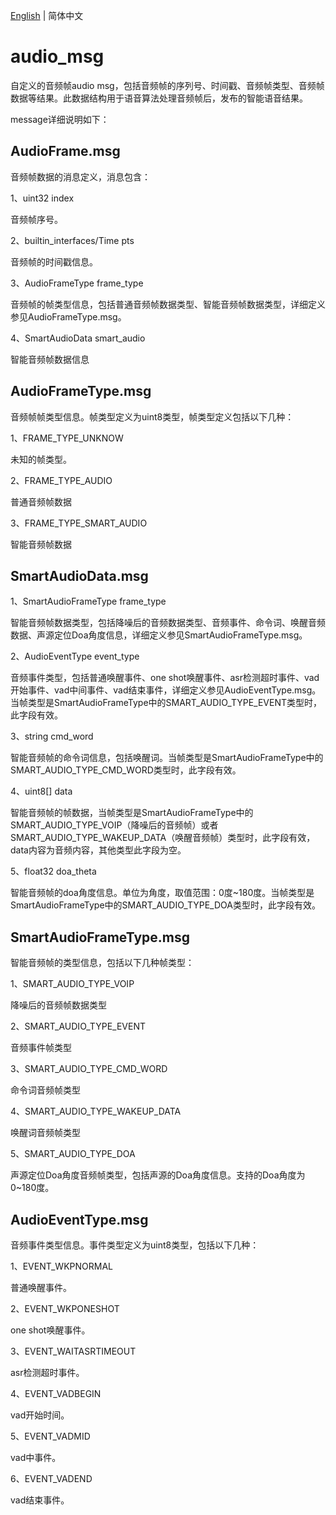 [English](./README.md) | 简体中文

# audio_msg

自定义的音频帧audio msg，包括音频帧的序列号、时间戳、音频帧类型、音频帧数据等结果。此数据结构用于语音算法处理音频帧后，发布的智能语音结果。



message详细说明如下：

## AudioFrame.msg

音频帧数据的消息定义，消息包含：

1、uint32 index

音频帧序号。

2、builtin_interfaces/Time pts

音频帧的时间戳信息。

3、AudioFrameType frame_type

音频帧的帧类型信息，包括普通音频帧数据类型、智能音频帧数据类型，详细定义参见AudioFrameType.msg。

4、SmartAudioData smart_audio

智能音频帧数据信息




## AudioFrameType.msg

音频帧帧类型信息。帧类型定义为uint8类型，帧类型定义包括以下几种：

1、FRAME_TYPE_UNKNOW

未知的帧类型。

2、FRAME_TYPE_AUDIO

普通音频帧数据

3、FRAME_TYPE_SMART_AUDIO

智能音频帧数据




## SmartAudioData.msg

1、SmartAudioFrameType frame_type

智能音频帧数据类型，包括降噪后的音频数据类型、音频事件、命令词、唤醒音频数据、声源定位Doa角度信息，详细定义参见SmartAudioFrameType.msg。

2、AudioEventType event_type

音频事件类型，包括普通唤醒事件、one shot唤醒事件、asr检测超时事件、vad开始事件、vad中间事件、vad结束事件，详细定义参见AudioEventType.msg。当帧类型是SmartAudioFrameType中的SMART_AUDIO_TYPE_EVENT类型时，此字段有效。

3、string cmd_word

智能音频帧的命令词信息，包括唤醒词。当帧类型是SmartAudioFrameType中的SMART_AUDIO_TYPE_CMD_WORD类型时，此字段有效。

4、uint8[] data

智能音频帧的帧数据，当帧类型是SmartAudioFrameType中的SMART_AUDIO_TYPE_VOIP（降噪后的音频帧）或者SMART_AUDIO_TYPE_WAKEUP_DATA（唤醒音频帧）类型时，此字段有效，data内容为音频内容，其他类型此字段为空。

5、float32 doa_theta

智能音频帧的doa角度信息。单位为角度，取值范围：0度~180度。当帧类型是SmartAudioFrameType中的SMART_AUDIO_TYPE_DOA类型时，此字段有效。




## SmartAudioFrameType.msg

智能音频帧的类型信息，包括以下几种帧类型：

1、SMART_AUDIO_TYPE_VOIP

降噪后的音频帧数据类型

2、SMART_AUDIO_TYPE_EVENT

音频事件帧类型

3、SMART_AUDIO_TYPE_CMD_WORD

命令词音频帧类型

4、SMART_AUDIO_TYPE_WAKEUP_DATA

唤醒词音频帧类型

5、SMART_AUDIO_TYPE_DOA

声源定位Doa角度音频帧类型，包括声源的Doa角度信息。支持的Doa角度为0~180度。




## AudioEventType.msg

音频事件类型信息。事件类型定义为uint8类型，包括以下几种：

1、EVENT_WKPNORMAL

普通唤醒事件。

2、EVENT_WKPONESHOT

one shot唤醒事件。

3、EVENT_WAITASRTIMEOUT

asr检测超时事件。

4、EVENT_VADBEGIN

vad开始时间。

5、EVENT_VADMID

vad中事件。

6、EVENT_VADEND

vad结束事件。
